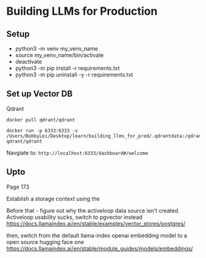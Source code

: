# Building LLMs for Production

## Setup
* python3 -m venv my_venv_name
* source my_venv_name/bin/activate
* deactivate
* python3 -m pip install -r requirements.txt
* python3 -m pip uninstall -y -r requirements.txt

## Set up Vector DB
Qdrant
```
docker pull qdrant/qdrant

docker run -p 6333:6333 -v /Users/BobbyLei/Desktop/learn/building_llms_for_prod/.qdrantdata:/qdrant/storage qdrant/qdrant
```

Navgiate to: `http://localhost:6333/dashboard#/welcome`

## Upto
Page 173


Establish a storage context using the

Before that - figure out why the activeloop data source isn't created. Activeloop usability sucks, switch to pgvector instead https://docs.llamaindex.ai/en/stable/examples/vector_stores/postgres/

then, switch from the default llama-index openai embedding model to a open source hugging face one
https://docs.llamaindex.ai/en/stable/module_guides/models/embeddings/
